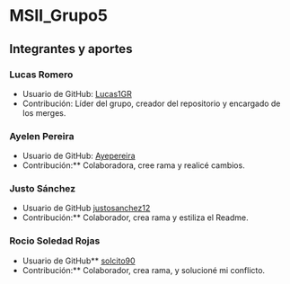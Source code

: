 # MSII_Grupo5
## Integrantes y aportes

### Lucas Romero
* Usuario de GitHub: [Lucas1GR](https://github.com/Lucas1GR)
* Contribución: Líder del grupo, creador del repositorio y encargado de los merges.

### Ayelen Pereira
* Usuario de GitHub: [Ayepereira](https://github.com/Ayepereira)
* Contribución:** Colaboradora, cree rama y realicé cambios.

### Justo Sánchez
* Usuario de GitHub [justosanchez12](https://github.com/justosanchez123)
* Contribución:** Colaborador, crea rama y estiliza el Readme.

### Rocio Soledad Rojas
* Usuario de GitHub** [solcito90](https://github.com/solcito90)
* Contribución:** Colaborador, crea rama, y solucioné mi conflicto.